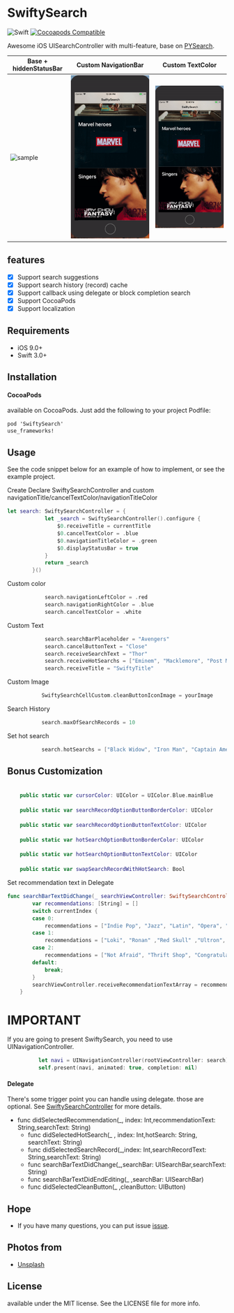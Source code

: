 # SwiftySearch
![Swift](http://img.shields.io/badge/swift-3.0-brightgreen.svg)
[![Cocoapods Compatible](https://img.shields.io/cocoapods/v/SwiftySearch.svg?style=flat)](http://cocoadocs.org/docsets/SwiftySearch)

Awesome iOS UISearchController with multi-feature, base on [PYSearch](https://github.com/ko1o/PYSearch).

| Base + hiddenStatusBar | Custom NavigationBar | Custom TextColor |
| ------------- | --------------- | --------------- |
| ![sample](Screenshots/example1.gif) | ![sample](Screenshots/example2.gif) | ![sample](Screenshots/example3.gif) |


## features
- [x] Support search suggestions
- [x] Support search history (record) cache
- [x] Support callback using delegate or block completion search
- [x] Support CocoaPods
- [x] Support localization

## Requirements
- iOS 9.0+
- Swift 3.0+


## Installation

#### CocoaPods
available on CocoaPods. Just add the following to your project Podfile:
```
pod 'SwiftySearch'
use_frameworks!
```


## Usage
See the code snippet below for an example of how to implement, or see the example project.

Create
Declare SwiftySearchController and custom navigationTitle/cancelTextColor/navigationTitleColor
```swift
let search: SwiftySearchController = {
            let _search = SwiftySearchController().configure {
                $0.receiveTitle = currentTitle
                $0.cancelTextColor = .blue
                $0.navigationTitleColor = .green
                $0.displayStatusBar = true
            }
            return _search
        }()
```

Custom color
```swift
            search.navigationLeftColor = .red
            search.navigationRightColor = .blue
            search.cancelTextColor = .white
```

Custom Text
```swift
            search.searchBarPlaceholder = "Avengers"
            search.cancelButtonText = "Close"
            search.receiveSearchText = "Thor"
            search.receiveHotSearchs = ["Eminem", "Macklemore", "Post Malone", "Jay Chou", "Sia", "Taylor Swift", "Kendrick Lamar"]
            search.receiveTitle = "SwiftyTitle"
```

Custom Image
```swift
           SwiftySearchCellCustom.cleanButtonIconImage = yourImage
```

Search History
```swift
           search.maxOfSearchRecords = 10
```

Set hot search
```swift
           search.hotSearchs = ["Black Widow", "Iron Man", "Captain America", "Thor", "Hulk", "Black Panther", "Hawkeye"]
```

## Bonus Customization 
```swift

    public static var cursorColor: UIColor = UIColor.Blue.mainBlue

    public static var searchRecordOptionButtonBorderColor: UIColor
 
    public static var searchRecordOptionButtonTextColor: UIColor

    public static var hotSearchOptionButtonBorderColor: UIColor

    public static var hotSearchOptionButtonTextColor: UIColor

    public static var swapSearchRecordWithHotSearch: Bool

```

Set recommendation text in Delegate
```swift
func searchBarTextDidChange(_ searchViewController: SwiftySearchController, searchBar: UISearchBar, searchText: String) {
        var recommendations: [String] = []
        switch currentIndex {
        case 0:
            recommendations = ["Indie Pop", "Jazz", "Latin", "Opera", "Vocal", "Rap"]
        case 1:
            recommendations = ["Loki", "Ronan" ,"Red Skull" ,"Ultron", "Dr.Doom", "Mystique", "Black Cat"]
        case 2:
            recommendations = ["Not Afraid", "Thrift Shop", "Congratulations", "不愛就拉倒", "Genius", "Look What You Made Me Do", "HUMBLE."]
        default:
            break;
        }
        searchViewController.receiveRecommendationTextArray = recommendations
    }

```

# IMPORTANT 
If you are going to present SwiftySearch, you need to use UINavigationController.
```swift
          let navi = UINavigationController(rootViewController: search)
          self.present(navi, animated: true, completion: nil)
```



#### Delegate
There's some trigger point you can handle using delegate. those are optional.
See [SwiftySearchController](https://github.com/vincentLin113/SwiftySearch/blob/master/SwiftySearch/Source/SwiftySearchController.swift) for more details.
  - func didSelectedRecommendation(_, index: Int,recommendationText: String,searchText: String)
    - func didSelectedHotSearch(_ , index: Int,hotSearch: String, searchText: String)
    - func didSelectedSearchRecord(_,index: Int,searchRecordText: String,searchText: String)
    - func searchBarTextDidChange(_,searchBar: UISearchBar,searchText: String)
    - func searchBarTextDidEndEditing(_ ,searchBar: UISearchBar)
    - func didSelectedCleanButton(_ ,cleanButton: UIButton)
    
## <a id="Hope"></a>Hope
- If you have many questions, you can put issue [issue](https://github.com/vincentLin113/SwiftySearch/issues/new).
    
## Photos from
- [Unsplash](https://unsplash.com)

## License
available under the MIT license. See the LICENSE file for more info.
